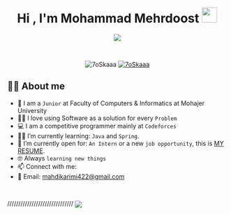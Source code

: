 <h1 align="center">Hi , I'm Mohammad Mehrdoost <img src="https://media.giphy.com/media/hvRJCLFzcasrR4ia7z/giphy.gif" width="35"></h1>
<p align="center">
  <a href="https://github.com/DenverCoder1/readme-typing-svg"><img src="https://readme-typing-svg.herokuapp.com?lines=Computer+Science+Student;Competitive+Programmer;ACPC+2021+Finalist;DS%20|%20Algorithms%20|%20OOP%20;Specialist%20on%20Codeforces;Division%202%20on%20Codechef%20(3%20Stars);6%20Kyu%20on%20Atcoder;Always%20learning%20new%20things&center=true&width=500&height=50"></a>
</p>


<br>

<p align="center"> 
	<img src="https://komarev.com/ghpvc/?username=7oSkaaa&label=Profile%20views&color=0e75b6&style=plastic" alt="7oSkaaa" /> 
	<a href = "https://commits.top/egypt.html" target="_blank">
		<img src="https://enfsgag3ayy6w9q.m.pipedream.net/&style=plastic" alt="7oSkaaa" target="_blank"/> 
	</a>
</p>


## :sassy_man:  About me
- :school: I am a `Junior` at Faculty of Computers & Informatics at Mohajer University
- :technologist: I love using Software as a solution for every `Problem`
- :computer: I am a competitive programmer mainly at `Codeforces`
- :student: I’m currently learning: `Java` and `Spring`.
- :thinking: I’m currently open for: `An Intern` or a new `job opportunity`, this is [MY RESUME](https://drive.google.com/file/d).
- :nerd_face: Always `learning new things`
- 📫 Connect with me:
- 	📧 Email: mahdikarimi422@gmail.com
<br>



//////////////////////////////
<a href="https://github.com/ghost1372">
<img align="center" src="https://github-readme-stats.vercel.app/api/top-langs/?username=MohammadMehrdoost" />
</a>
